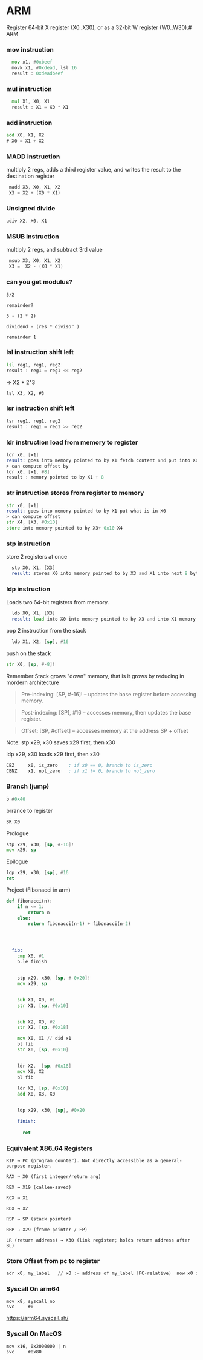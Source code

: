 # ARM 

 Register 64-bit X register (X0..X30), or as a 32-bit W register (W0..W30).# ARM 

### mov instruction

```asm
  mov x1, #0xbeef
  movk x1, #0xdead, lsl 16
  result : 0xdeadbeef
```


### mul instruction

```asm
  mul X1, X0, X1
  result : X1 = X0 * X1
```

### add instruction

```asm
add X0, X1, X2
# X0 = X1 + X2
```

### MADD instruction
multiply 2 regs,  adds a third register value, and writes the result to the destination register

```asm
 madd X3, X0, X1, X2
 X3 = X2 + (X0 * X1) 
```

### Unsigned divide

```asm
udiv X2, X0, X1
```

### MSUB instruction
multiply 2 regs, and subtract 3rd value

```asm
 msub X3, X0, X1, X2
 X3 =  X2 - (X0 * X1) 
```

### can you get modulus?

```
5/2

remainder?

5 - (2 * 2)

dividend - (res * divisor )

remainder 1
```

### lsl instruction shift left 

```asm
lsl reg1, reg1, reg2
result : reg1 = reg1 << reg2
```
-> X2 * 2^3
```
lsl X3, X2, #3 
```
### lsr instruction shift left 

```asm
lsr reg1, reg1, reg2
result : reg1 = reg1 >> reg2
```


### ldr instruction load from memory to register

```asm
ldr x0, [x1]
result: goes into memory pointed to by X1 fetch content and put into X0
> can compute offset by
ldr x0, [x1, #8]
result : memory pointed to by X1 + 8
```

### str instruction stores from register to memory

```asm
str x0, [x1]
result: goes into memory pointed to by X1 put what is in X0
> can compute offset
str X4, [X3, #0x10]
store into memory pointed to by X3+ 0x10 X4
```


### stp instruction
store 2 registers at once 

```asm
  stp X0, X1, [X3]
  result: stores X0 into memory pointed to by X3 and X1 into next 8 bytes  
```

### ldp instruction
Loads two 64-bit registers from memory.

```asm
  ldp X0, X1, [X3]
  result: load into X0 into memory pointed to by X3 and into X1 memory pointed to by the next 8 bytes  
```

pop 2 instruction from the stack
```asm
  ldp X1, X2, [sp], #16
```

push on the stack

```asm
str X0, [sp, #-8]!
```
Remember Stack grows "down" memory, that is it grows by reducing in mordern architecture

 > Pre-indexing: [SP, #-16]! – updates the base register before accessing memory.
 
 > Post-indexing: [SP], #16 – accesses memory, then updates the base register.
 
 > Offset: [SP, #offset] – accesses memory at the address SP + offset

Note: 
stp x29, x30 saves x29 first, then x30

ldp x29, x30 loads x29 first, then x30

```asm
CBZ     x0, is_zero    ; if x0 == 0, branch to is_zero
CBNZ    x1, not_zero   ; if x1 != 0, branch to not_zero
```


### Branch (jump)

```asm
b #0x40
```
brrance to register
```asm
BR X0
```

Prologue
```asm
stp x29, x30, [sp, #-16]!
mov x29, sp 
```

Epilogue
```asm
ldp x29, x30, [sp], #16
ret
```


Project (Fibonacci in arm)


```py
def fibonacci(n):
    if n <= 1:
        return n
    else:
        return fibonacci(n-1) + fibonacci(n-2)
```

```asm



  fib:
    cmp X0, #1
    b.le finish


    stp x29, x30, [sp, #-0x20]!
    mov x29, sp 


    sub X1, X0, #1
    str X1, [sp, #0x10]


    sub X2, X0, #2
    str X2, [sp, #0x18]

    mov X0, X1 // did x1
    bl fib
    str X0, [sp, #0x10]


    ldr X2,  [sp, #0x18]
    mov X0, X2
    bl fib
    
    ldr X3, [sp, #0x10]
    add X0, X3, X0


    ldp x29, x30, [sp], #0x20  

    finish:
      
      ret

```


### Equivalent X86_64 Registers 

```
RIP → PC (program counter). Not directly accessible as a general-purpose register.

RAX → X0 (first integer/return arg)

RBX → X19 (callee-saved)

RCX → X1

RDX → X2

RSP → SP (stack pointer)

RBP → X29 (frame pointer / FP)

LR (return address) → X30 (link register; holds return address after BL)
```



### Store Offset from pc to register

```asm
adr x0, my_label   // x0 := address of my_label (PC-relative)  now x0 is like lea rax, [rip + offset]
```

### Syscall On arm64

```
mov x8, syscall_no
svc     #0
```
https://arm64.syscall.sh/

### Syscall On MacOS
```
mov x16, 0x2000000 | n
svc     #0x80
```
